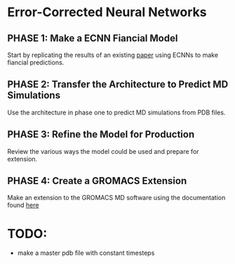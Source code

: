 # Error-Corrected Neural Networks

## PHASE 1: Make a ECNN Fiancial Model
Start by replicating the results of an existing [paper](https://arxiv.org/pdf/2004.05277.pdf) using ECNNs to make fiancial predictions.

## PHASE 2: Transfer the Architecture to Predict MD Simulations
Use the architecture in phase one to predict MD simulations from PDB files.

## PHASE 3: Refine the Model for Production
Review the various ways the model could be used and prepare for extension.

## PHASE 4: Create a GROMACS Extension
Make an extension to the GROMACS MD software using the documentation found [here](http://manual.gromacs.org/current/dev-manual/index.html)

# TODO:
- make a master pdb file with constant timesteps